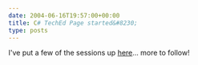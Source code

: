 ```yaml
---
date: 2004-06-16T19:57:00+00:00
title: C# TechEd Page started&#8230;
type: posts
---
```

I've put a few of the sessions up [here](http://msdn.microsoft.com/vcsharp/community/events/teched/)... more to follow!

 
